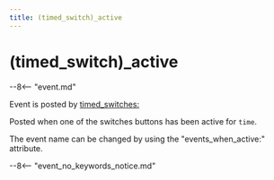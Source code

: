 ```yaml
---
title: (timed_switch)_active
---
```


# (timed_switch)\_active


--8<-- "event.md"

Event is posted by [timed_switches:](../config/timed_switches.md)

Posted when one of the switches buttons has been active for `time`.

The event name can be changed by using the "events_when_active:" attribute.

--8<-- "event_no_keywords_notice.md"
